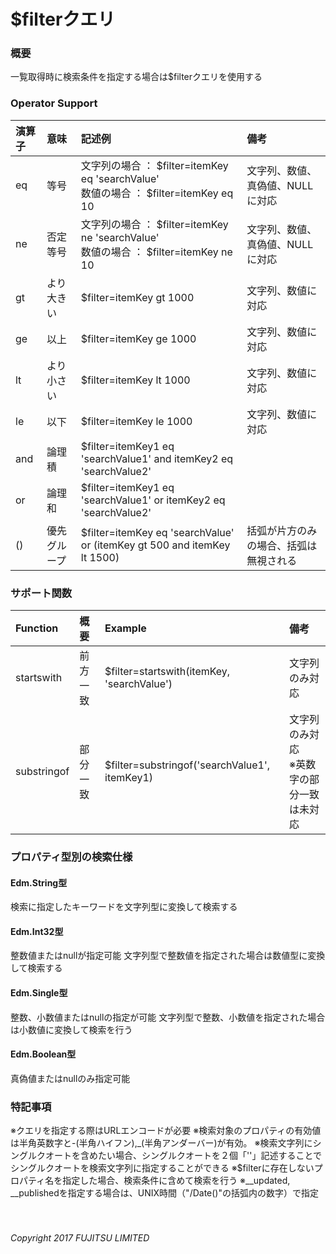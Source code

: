 # $filterクエリ
### 概要
一覧取得時に検索条件を指定する場合は$filterクエリを使用する
### Operator Support
|演算子<br>|意味<br>|記述例<br>|備考<br>|
|:--|:--|:--|:--|
|eq<br>|等号<br>|文字列の場合 ： $filter=itemKey eq 'searchValue'<br>数値の場合 ： $filter=itemKey eq 10<br>|文字列、数値、真偽値、NULLに対応<br>|
|ne<br>|否定等号<br>|文字列の場合 ： $filter=itemKey ne 'searchValue'<br>数値の場合 ： $filter=itemKey ne 10<br>|文字列、数値、真偽値、NULLに対応<br>|
|gt<br>|より大きい<br>|$filter=itemKey gt 1000<br>|文字列、数値に対応<br>|
|ge<br>|以上<br>|$filter=itemKey ge 1000<br>|文字列、数値に対応<br>|
|lt<br>|より小さい<br>|$filter=itemKey lt 1000<br>|文字列、数値に対応<br>|
|le<br>|以下<br>|$filter=itemKey le 1000<br>|文字列、数値に対応<br>|
|and<br>|論理積<br>|$filter=itemKey1 eq 'searchValue1' and itemKey2 eq 'searchValue2'<br>| <br>|
|or<br>|論理和<br>|$filter=itemKey1 eq 'searchValue1' or itemKey2 eq 'searchValue2'<br>| <br>|
|()<br>|優先グループ<br>|$filter=itemKey eq 'searchValue' or (itemKey gt 500 and itemKey lt 1500)<br>|括弧が片方のみの場合、括弧は無視される<br>|
### サポート関数
|Function<br>|概要<br>|Example<br>|備考<br>|
|:--|:--|:--|:--|
|startswith<br>|前方一致<br>|$filter=startswith(itemKey, 'searchValue')<br>|文字列のみ対応<br>|
|substringof<br>|部分一致<br>|$filter=substringof('searchValue1', itemKey1)<br>|文字列のみ対応<br>※英数字の部分一致は未対応<br>|
### プロパティ型別の検索仕様
#### Edm.String型
検索に指定したキーワードを文字列型に変換して検索する
#### Edm.Int32型
整数値またはnullが指定可能
文字列型で整数値を指定された場合は数値型に変換して検索する
#### Edm.Single型
整数、小数値またはnullの指定が可能
文字列型で整数、小数値を指定された場合は小数値に変換して検索を行う
#### Edm.Boolean型
真偽値またはnullのみ指定可能
### 特記事項
※クエリを指定する際はURLエンコードが必要
※検索対象のプロパティの有効値は半角英数字と-(半角ハイフン),\_(半角アンダーバー)が有効。
※検索文字列にシングルクオートを含めたい場合、シングルクオートを２個「''」記述することでシングルクオートを検索文字列に指定することができる
※$filterに存在しないプロパティ名を指定した場合、検索条件に含めて検索を行う
※\__updated, \__publishedを指定する場合は、UNIX時間（"/Date()"の括弧内の数字）で指定
<br>
<br>
<br>
###### Copyright 2017    FUJITSU LIMITED
